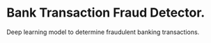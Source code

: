 # Bank Transaction Fraud Detector.


Deep learning model to determine fraudulent banking transactions. 
